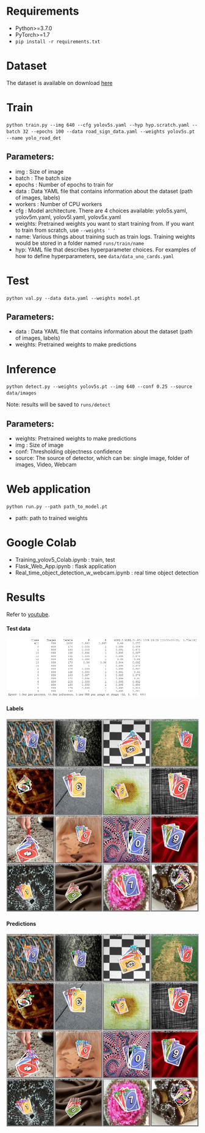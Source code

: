# Requirements
* Python>=3.7.0 </br>
* PyTorch>=1.7 </br>
* `pip install -r requirements.txt`

# Dataset
  The dataset is available on download [here](https://public.roboflow.com/object-detection/uno-cards/2)
# Train

`python train.py --img 640 --cfg yolov5s.yaml --hyp hyp.scratch.yaml --batch 32 --epochs 100 --data road_sign_data.yaml --weights yolov5s.pt  --name yolo_road_det`

## Parameters:
* img : Size of image </br>
* batch : The batch size </br>
* epochs : Number of epochs to train for </br>
* data : Data YAML file that contains information about the dataset (path of images, labels) </br>
* workers : Number of CPU workers </br>
* cfg : Model architecture. There are 4 choices available: yolo5s.yaml, yolov5m.yaml, yolov5l.yaml, yolov5x.yaml </br>
* weights: Pretrained weights you want to start training from. If you want to train from scratch, use `--weights ' '` </br>
* name: Various things about training such as train logs. Training weights would be stored in a folder named `runs/train/name` </br>
* hyp: YAML file that describes hyperparameter choices. For examples of how to define hyperparameters, see `data/data_uno_cards.yaml`

# Test

`python val.py --data data.yaml --weights model.pt`

## Parameters:
* data : Data YAML file that contains information about the dataset (path of images, labels) </br>
* weights: Pretrained weights to make predictions

# Inference

`python detect.py --weights yolov5s.pt --img 640 --conf 0.25 --source data/images`

Note: results will be saved to `runs/detect`
## Parameters:
* weights: Pretrained weights to make predictions
* img : Size of image </br>
* conf: Thresholding objectness confidence </br>
* source: The source of detector, which can be: single image, folder of images, Video, Webcam

# Web application
`python run.py --path path_to_model.pt`

* path: path to trained weights
# Google Colab

* Training_yolov5_Colab.ipynb : train, test</br>
* Flask_Web_App.ipynb : flask application </br>
* Real_time_object_detection_w_webcam.ipynb : real time object detection

# Results
Refer to [youtube](https://youtu.be/WnojB1qdY6s).

#### Test data
![test](data/images/yolo_tests.png)

#### Labels
 ![Image_labels](data/images/test_batch0_labels.jpg)
 
#### Predictions
![Image_pred](data/images/test_batch0_pred.jpg)
